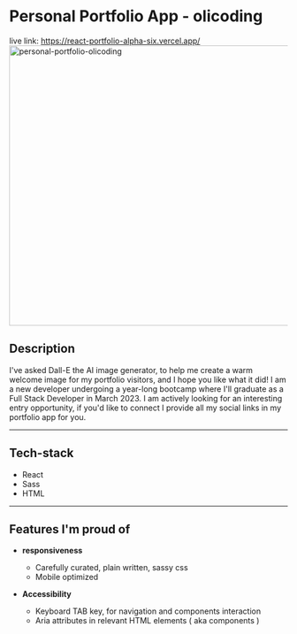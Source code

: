 # Personal Portfolio App - olicoding

live link: https://react-portfolio-alpha-six.vercel.app/
<img width="507" alt="personal-portfolio-olicoding" src="https://user-images.githubusercontent.com/92989835/204264116-f7efcf32-8c90-464e-9e0e-8a2fa8c43d2f.png">


## Description

I've asked Dall-E the AI image generator, to help me create a warm welcome image for my portfolio visitors, and I hope you like what it did!
I am a new developer undergoing a year-long bootcamp where I'll graduate as a Full Stack Developer in March 2023. I am actively looking for an interesting entry opportunity, if you'd like to connect I provide all my social links in my portfolio app for you.    

---

## Tech-stack

- React
- Sass
- HTML

---

## Features I'm proud of

- **responsiveness**
  - Carefully curated, plain written, sassy css
   - Mobile optimized
  
- **Accessibility**
  - Keyboard TAB key, for navigation and components interaction
  - Aria attributes in relevant HTML elements ( aka components )

